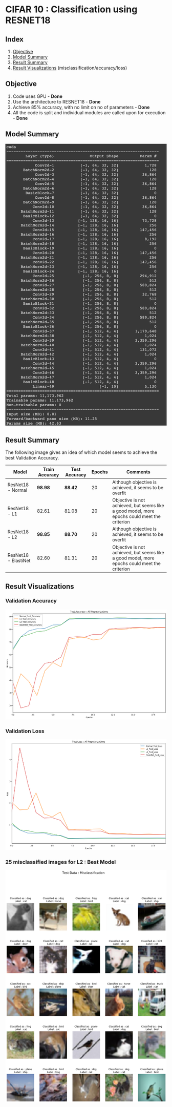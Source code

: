 
# CIFAR 10 : Classification using RESNET18

## Index  
1. [Objective](#objective)  
2. [Model Summary](#model-summary)
3. [Result Summary](#result-summary)
4. [Result Visualizations](#result-visualizations) (misclassification/accuracy/loss)

## Objective   
1. Code uses GPU - **Done**  
2. Use the architecture to RESNET18 - **Done**  
3. Achieve 85% accuracy, with no limit on no of parameters - **Done**   
4. All the code is split and individual modules are called upon for execution - **Done**    

## Model Summary  

![Model Summary](./images/Model_Summary.png)

## Result Summary

The following image gives an idea of which model seems to achieve the best Validation Accuracy.


| Model | Train Accuracy | Test Accuracy | Epochs | Comments |
| --- | --- | --- | --- | --- |
| ResNet18 - Normal | **98.98** | **88.42** | 20 | Although objective is achieved, it seems to be overfit |
| ResNet18 - L1 | 82.61| 81.08 | 20 | Objective is not achieved, but seems like a good model, more epochs could meet the criterion |
| ResNet18 - L2 | **98.85** | **88.70** | 20 | Although objective is achieved, it seems to be overfit |
| ResNet18 - ElastiNet | 82.60 | 81.31 | 20 | Objective is not achieved, but seems like a good model, more epochs could meet the criterion |

## Result Visualizations

### Validation Accuracy   
![Validation Accuracy](./images/Test_Accuracy.png)

### Validation Loss  
![Validation Loss](./images/Test_Loss.png)

### 25 misclassified images for L2 : Best Model  
![L2 misclassified](./images/L2_Test_Misclassification.png)

